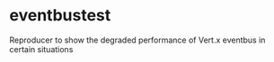 # eventbustest
Reproducer to show the degraded performance of Vert.x eventbus in certain situations
